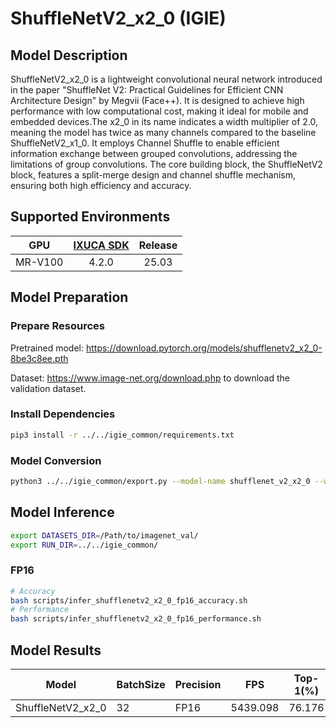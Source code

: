 # ShuffleNetV2_x2_0 (IGIE)

## Model Description

ShuffleNetV2_x2_0 is a lightweight convolutional neural network introduced in the paper "ShuffleNet V2: Practical Guidelines for Efficient CNN Architecture Design" by Megvii (Face++). It is designed to achieve high performance with low computational cost, making it ideal for mobile and embedded devices.The x2_0 in its name indicates a width multiplier of 2.0, meaning the model has twice as many channels compared to the baseline ShuffleNetV2_x1_0. It employs Channel Shuffle to enable efficient information exchange between grouped convolutions, addressing the limitations of group convolutions. The core building block, the ShuffleNetV2 block, features a split-merge design and channel shuffle mechanism, ensuring both high efficiency and accuracy.

## Supported Environments

| GPU    | [IXUCA SDK](https://gitee.com/deep-spark/deepspark#%E5%A4%A9%E6%95%B0%E6%99%BA%E7%AE%97%E8%BD%AF%E4%BB%B6%E6%A0%88-ixuca) | Release |
| :----: | :----: | :----: |
| MR-V100 | 4.2.0     |  25.03  |

## Model Preparation

### Prepare Resources

Pretrained model: <https://download.pytorch.org/models/shufflenetv2_x2_0-8be3c8ee.pth>

Dataset: <https://www.image-net.org/download.php> to download the validation dataset.

### Install Dependencies

```bash
pip3 install -r ../../igie_common/requirements.txt
```

### Model Conversion

```bash
python3 ../../igie_common/export.py --model-name shufflenet_v2_x2_0 --weight shufflenetv2_x2_0-8be3c8ee.pth --output shufflenetv2_x2_0.onnx
```

## Model Inference

```bash
export DATASETS_DIR=/Path/to/imagenet_val/
export RUN_DIR=../../igie_common/
```

### FP16

```bash
# Accuracy
bash scripts/infer_shufflenetv2_x2_0_fp16_accuracy.sh
# Performance
bash scripts/infer_shufflenetv2_x2_0_fp16_performance.sh
```

## Model Results

| Model             | BatchSize | Precision | FPS      | Top-1(%) | Top-5(%) |
| ----------------- | --------- | --------- | -------- | -------- | -------- |
| ShuffleNetV2_x2_0 | 32        | FP16      | 5439.098 | 76.176   | 92.860   |
